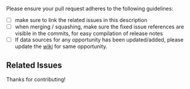 Please ensure your pull request adheres to the following guidelines:
- [ ] make sure to link the related issues in this description
- [ ] when merging / squashing, make sure the fixed issue references are visible in the commits, for easy compilation of release notes
- [ ] If data sources for any opportunity has been updated/added, please update the [wiki](https://wiki.corp.adobe.com/display/AEMSites/Data+Sources+for+Opportunities) for same opportunity.

## Related Issues


Thanks for contributing!
